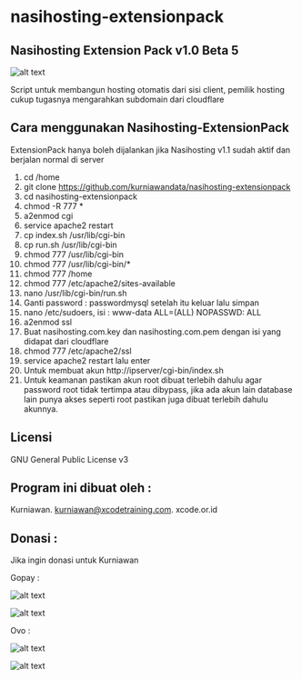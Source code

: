 # nasihosting-extensionpack


Nasihosting Extension Pack v1.0 Beta 5
--------------------
![alt text](http://xcode.or.id/04_small-logo.png)

Script untuk membangun hosting otomatis dari sisi client, pemilik hosting cukup tugasnya mengarahkan subdomain dari cloudflare

Cara menggunakan Nasihosting-ExtensionPack
------------------------------------------
ExtensionPack hanya boleh dijalankan jika Nasihosting v1.1 sudah aktif dan berjalan normal di server
1. cd /home
2. git clone https://github.com/kurniawandata/nasihosting-extensionpack
3. cd nasihosting-extensionpack
4. chmod -R 777 *
5. a2enmod cgi 
6. service apache2 restart
7. cp index.sh /usr/lib/cgi-bin
8. cp run.sh /usr/lib/cgi-bin
9. chmod 777 /usr/lib/cgi-bin
10. chmod 777 /usr/lib/cgi-bin/*
11. chmod 777 /home
12. chmod 777 /etc/apache2/sites-available
13. nano /usr/lib/cgi-bin/run.sh
14. Ganti password : passwordmysql setelah itu keluar lalu simpan
15. nano /etc/sudoers, isi : www-data ALL=(ALL) NOPASSWD: ALL
16. a2enmod ssl
17. Buat nasihosting.com.key dan nasihosting.com.pem dengan isi yang didapat dari cloudflare
18. chmod 777 /etc/apache2/ssl
19. service apache2 restart lalu enter
20. Untuk membuat akun http://ipserver/cgi-bin/index.sh
21. Untuk keamanan pastikan akun root dibuat terlebih dahulu agar password root tidak tertimpa atau dibypass, jika ada akun lain database lain punya akses seperti root pastikan juga dibuat terlebih dahulu akunnya.

Licensi
-------
GNU General Public License v3

Program ini dibuat oleh :
--------------------------------------------
Kurniawan. kurniawan@xcodetraining.com.
xcode.or.id


Donasi :
--------
Jika ingin donasi untuk Kurniawan

Gopay :

![alt text](http://xcodeserver.my.id/gofood.png)

![alt text](http://xcodeserver.my.id/gopay.png)

Ovo :

![alt text](http://xcodeserver.my.id/ovo3.png)

![alt text](http://xcodeserver.my.id/ovo2.png)
